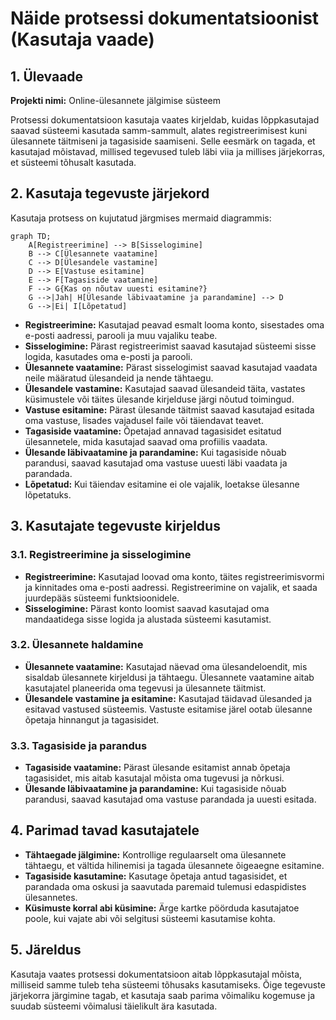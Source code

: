 # Näide protsessi dokumentatsioonist (Kasutaja vaade)

## 1. Ülevaade

**Projekti nimi:** Online-ülesannete jälgimise süsteem

Protsessi dokumentatsioon kasutaja vaates kirjeldab, kuidas lõppkasutajad saavad süsteemi kasutada samm-sammult, alates registreerimisest kuni ülesannete täitmiseni ja tagasiside saamiseni. Selle eesmärk on tagada, et kasutajad mõistavad, millised tegevused tuleb läbi viia ja millises järjekorras, et süsteemi tõhusalt kasutada.

## 2. Kasutaja tegevuste järjekord

Kasutaja protsess on kujutatud järgmises mermaid diagrammis:

```mermaid
graph TD;
    A[Registreerimine] --> B[Sisselogimine]
    B --> C[Ülesannete vaatamine]
    C --> D[Ülesandele vastamine]
    D --> E[Vastuse esitamine]
    E --> F[Tagasiside vaatamine]
    F --> G{Kas on nõutav uuesti esitamine?}
    G -->|Jah| H[Ülesande läbivaatamine ja parandamine] --> D
    G -->|Ei| I[Lõpetatud]
```

- **Registreerimine:** Kasutajad peavad esmalt looma konto, sisestades oma e-posti aadressi, parooli ja muu vajaliku teabe.
- **Sisselogimine:** Pärast registreerimist saavad kasutajad süsteemi sisse logida, kasutades oma e-posti ja parooli.
- **Ülesannete vaatamine:** Pärast sisselogimist saavad kasutajad vaadata neile määratud ülesandeid ja nende tähtaegu.
- **Ülesandele vastamine:** Kasutajad saavad ülesandeid täita, vastates küsimustele või täites ülesande kirjelduse järgi nõutud toimingud.
- **Vastuse esitamine:** Pärast ülesande täitmist saavad kasutajad esitada oma vastuse, lisades vajadusel faile või täiendavat teavet.
- **Tagasiside vaatamine:** Õpetajad annavad tagasisidet esitatud ülesannetele, mida kasutajad saavad oma profiilis vaadata.
- **Ülesande läbivaatamine ja parandamine:** Kui tagasiside nõuab parandusi, saavad kasutajad oma vastuse uuesti läbi vaadata ja parandada.
- **Lõpetatud:** Kui täiendav esitamine ei ole vajalik, loetakse ülesanne lõpetatuks.

## 3. Kasutajate tegevuste kirjeldus

### 3.1. Registreerimine ja sisselogimine

- **Registreerimine:** Kasutajad loovad oma konto, täites registreerimisvormi ja kinnitades oma e-posti aadressi. Registreerimine on vajalik, et saada juurdepääs süsteemi funktsioonidele.
- **Sisselogimine:** Pärast konto loomist saavad kasutajad oma mandaatidega sisse logida ja alustada süsteemi kasutamist.

### 3.2. Ülesannete haldamine

- **Ülesannete vaatamine:** Kasutajad näevad oma ülesandeloendit, mis sisaldab ülesannete kirjeldusi ja tähtaegu. Ülesannete vaatamine aitab kasutajatel planeerida oma tegevusi ja ülesannete täitmist.
- **Ülesandele vastamine ja esitamine:** Kasutajad täidavad ülesanded ja esitavad vastused süsteemis. Vastuste esitamise järel ootab ülesanne õpetaja hinnangut ja tagasisidet.

### 3.3. Tagasiside ja parandus

- **Tagasiside vaatamine:** Pärast ülesande esitamist annab õpetaja tagasisidet, mis aitab kasutajal mõista oma tugevusi ja nõrkusi.
- **Ülesande läbivaatamine ja parandamine:** Kui tagasiside nõuab parandusi, saavad kasutajad oma vastuse parandada ja uuesti esitada.

## 4. Parimad tavad kasutajatele

- **Tähtaegade jälgimine:** Kontrollige regulaarselt oma ülesannete tähtaegu, et vältida hilinemisi ja tagada ülesannete õigeaegne esitamine.
- **Tagasiside kasutamine:** Kasutage õpetaja antud tagasisidet, et parandada oma oskusi ja saavutada paremaid tulemusi edaspidistes ülesannetes.
- **Küsimuste korral abi küsimine:** Ärge kartke pöörduda kasutajatoe poole, kui vajate abi või selgitusi süsteemi kasutamise kohta.

## 5. Järeldus

Kasutaja vaates protsessi dokumentatsioon aitab lõppkasutajal mõista, milliseid samme tuleb teha süsteemi tõhusaks kasutamiseks. Õige tegevuste järjekorra järgimine tagab, et kasutaja saab parima võimaliku kogemuse ja suudab süsteemi võimalusi täielikult ära kasutada.
